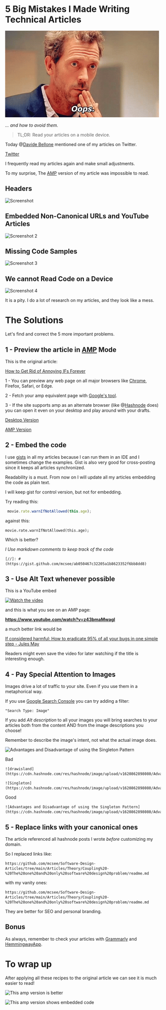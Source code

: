 # 5 Big Mistakes I Made Writing Technical Articles

![5 Big Mistakes I Made Writing Technical Articles](5%20Big%20Mistakes%20I%20Made%20Writing%20Technical%20Articles.gif)

*... and how to avoid them.*

> TL;DR: Read your articles on a mobile device.

Today @[Davide Bellone](@davidebellone) mentioned one of my articles on Twitter.

[Twitter](https://twitter.com/1392135734518325249)

I frequently read my articles again and make small adjustments. 

To my surprise, The [AMP](https://en.wikipedia.org/wiki/Accelerated_Mobile_Pages) version of my article was impossible to read.

## Headers

![Screenshot](https://cdn.hashnode.com/res/hashnode/image/upload/v1620854438007/S-8dBu4IL.png)

## Embedded Non-Canonical URLs and YouTube Articles

![Screenshot 2](https://cdn.hashnode.com/res/hashnode/image/upload/v1620854445492/xbz-VkNCi.png)

## Missing Code Samples

![Screenshot 3](https://cdn.hashnode.com/res/hashnode/image/upload/v1620854453712/xIzNmzo2C.png)

## We cannot Read Code on a Device

![Screenshot 4](https://cdn.hashnode.com/res/hashnode/image/upload/v1620854461473/yt7kXsGkm.png)

It is a pity. I do a lot of research on my articles, and they look like a mess.

# The Solutions

Let's find and correct the 5 more important problems.

## 1 - Preview the article in [AMP](https://en.wikipedia.org/wiki/Accelerated_Mobile_Pages) Mode
 
This is the original article:

[How to Get Rid of Annoying IFs Forever](https://github.com/mcsee/Software-Design-Articles/tree/main/Articles/Theory/How%20to%20Get%20Rid%20of%20Annoying%20IFs%20Forever/readme.md)

1 - You can preview any web page on all major browsers like [Chrome](https://www.browserstack.com/guide/view-mobile-version-of-website-on-chrome), Firefox, Safari, or Edge.

2 - Fetch your amp equivalent page with [Google's tool](https://search.google.com/test/amp?id=iRVzmdIi-MkPWBlmvYGr3w).

3 - If the site supports amp as an alternate browser (like @[Hashnode](@hashnode) does) you can open it even on your desktop and play around with your drafts.

[Desktop Version](https://github.com/mcsee/Software-Design-Articles/tree/main/Articles/Theory/How%20to%20Get%20Rid%20of%20Annoying%20IFs%20Forever/readme.md)

[AMP Version](https://maximilianocontieri/amp/how-to-get-rid-of-annoying-ifs-forever)

## 2 - Embed the code

I use [gists](https://gist.github.com/) in all my articles because I can run them in an IDE and I sometimes change the examples. Gist is also very good for cross-posting since it keeps all articles synchronized. 

Readability is a must. From now on I will update all my articles embedding the code as plain text. 

I will keep gist for control version, but not for embedding.

Try reading this:

[Gist Url]: # (https://gist.github.com/mcsee/49382a7cff708d0b4a8c2e602295484f)
```javascript
 movie.rate.warnIfNotAllowed(this.age);  
```

against this:

```
movie.rate.warnIfNotAllowed(this.age);  
``` 

Which is better?

*I Use markdown comments to keep track of the code*

```
[//]: # (https://gist.github.com/mcsee/ab050467c32205a1b8623352f6bb8dd8)
``` 

## 3 - Use Alt Text whenever possible

This is a YouTube embed

[![Watch the video](https://img.youtube.com/vi/z43bmaMwagI/sddefault.jpg)](https://youtu.be/z43bmaMwagI) 

and this is what you see on an AMP page:

**https://www.youtube.com/watch?v=z43bmaMwagI**

a much better link would be 

[If considered harmful: How to eradicate 95% of all your bugs in one simple step - Jules May](https://www.youtube.com/watch?v=z43bmaMwagI)

Readers might even save the video for later watching if the title is interesting enough.

## 4 - Pay Special Attention to Images

Images drive a lot of traffic to your site. Even if you use them in a metaphorical way.

If you use [Google Search Console](https://search.google.com/search-console) you can try 
adding a filter:

```
"Search Type: Image"
``` 

If you add *Alt description* to all your images you will bring searches to your articles both from the content AND from the image descriptions you choose!

Remember to describe the image's intent, not what the actual image does.

![Advantages and Disadvantage of using the Singleton Pattern](https://cdn.hashnode.com/res/hashnode/image/upload/v1620862898080/Advantages%20and%20Disadvantage%20of%20using%20the%20Singleton%20Pattern.png)

Bad

```
![drawisland](https://cdn.hashnode.com/res/hashnode/image/upload/v1620862898080/Advantages%20and%20Disadvantage%20of%20using%20the%20Singleton%20Pattern.png)
``` 

```
![Singleton](https://cdn.hashnode.com/res/hashnode/image/upload/v1620862898080/Advantages%20and%20Disadvantage%20of%20using%20the%20Singleton%20Pattern.png)
``` 

Good 
```
![Advantages and Disadvantage of using the Singleton Pattern](https://cdn.hashnode.com/res/hashnode/image/upload/v1620862898080/Advantages%20and%20Disadvantage%20of%20using%20the%20Singleton%20Pattern.png)
``` 

## 5 - Replace links with your canonical ones

The article referenced all hashnode posts I wrote *before* customizing my domain.

So I replaced links like:

```
https://github.com/mcsee/Software-Design-Articles/tree/main/Articles/Theory/Coupling%20-%20The%20one%20and%20only%20software%20design%20problem/readme.md
```

with my vanity ones:

```
https://github.com/mcsee/Software-Design-Articles/tree/main/Articles/Theory/Coupling%20-%20The%20one%20and%20only%20software%20design%20problem/readme.md
```

They are better for SEO and personal branding.

## Bonus

As always, remember to check your articles with [Grammarly](https://app.grammarly.com/) and [HemmingwayApp](https://hemingwayapp.com/).

# To wrap up

After applying all these recipes to the original article we can see it is much easier to read!

![This amp version is better](https://cdn.hashnode.com/res/hashnode/image/upload/v1620865583754/n6PF7SX1o.png)

![This amp version shows embedded code](https://cdn.hashnode.com/res/hashnode/image/upload/v1620865591896/xJKaO6ySO.png)
